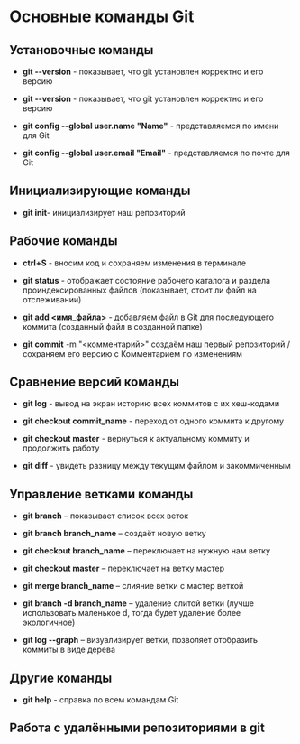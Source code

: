 # Основные команды Git
## Установочные команды
* **git --version** - показывает, что git установлен корректно и его версию

* **git --version** - показывает, что git установлен корректно и его версию

* **git config --global user.name "Name"** - представляемся по имени для Git

* **git config --global user.email "Email"** - представляемся по почте для Git

## Инициализирующие команды
* **git init**- инициализирует наш репозиторий

## Рабочие команды
* **ctrl+S** - вносим код и сохраняем изменения в терминале

* **git status** - отображает состояние рабочего каталога и раздела проиндексированных файлов (показывает, стоит ли файл на отслеживании)

* **git add <имя_файла>** - добавляем файл в Git для последующего коммита (созданный файл в созданной папке)

* **git commit** -m "<комментарий>" создаём наш первый репозиторий / сохраняем его версию с Комментарием по изменениям

## Сравнение версий команды
* **git log** - вывод на экран историю всех коммитов с их хеш-кодами

* **git checkout commit_name** - переход от одного коммита к другому

* **git checkout master** - вернуться к актуальному коммиту и продолжить работу

* **git diff** - увидеть разницу между текущим файлом и закоммиченным

## Управление ветками команды
* **git branch** – показывает список всех веток

* **git branch branch_name** – создаёт новую ветку

* **git checkout branch_name** – переключает на нужную нам ветку

* **git checkout master** – переключает на ветку мастер

* **git merge branch_name** – слияние ветки с мастер веткой

* **git branch -d branch_name** – удаление слитой ветки (лучше использовать маленькое d, тогда будет удаление более экологичное)

* **git log --graph** – визуализирует ветки, позволяет отобразить коммиты в виде дерева

## Другие команды
* **git help** - справка по всем командам Git

## Работа с удалёнными репозиториями в git
